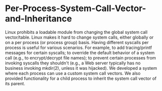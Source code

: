 # Per-Process-System-Call-Vector-and-Inheritance
Linux prohibits a loadable module from changing the global system call vector/table. Linux makes it hard to change system calls, either globally or on a per process (or process group) basis. Having different syscalls per process is useful for various scenarios. For example, to add tracing/printf messages for certain syscalls; to override the default behavior of a system call (e.g., to encrypt/decrypt file names); to prevent certain processes from invoking syscalls they shouldn't (e.g., a Web server typically has no business invoking mkdir(2), unless it was hijacked). We developed a system where each process can use a custom system call vectors. We also provided functionality for a child process to inherit the system call vector of its parent.
